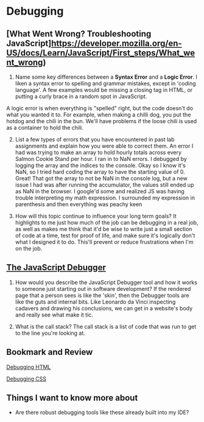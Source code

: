 # Debugging

## [What Went Wrong? Troubleshooting JavaScript]https://developer.mozilla.org/en-US/docs/Learn/JavaScript/First_steps/What_went_wrong)

1. Name some key differences between a **Syntax Error** and a **Logic Error**.
I liken a syntax error to spelling and grammar mistakes, except in 'coding language'. A few examples would be missing a closing tag in HTML, or putting a curly brace in a random spot in JavaScript.

A logic error is when everything is "spelled" right, but the code doesn't do what you wanted it to. For example, when making a chilli dog, you put the hotdog and the chili in the bun. We'll have problems if the loose chili is used as a container to hold the chili.

2. List a few types of errors that you have encountered in past lab assignments and explain how you were able to correct them.
An error I had was trying to make an array to hold hourly totals across every Salmon Cookie Stand per hour. I ran in to NaN errors. I debugged by logging the array and the indices to the console. Okay so I know it's NaN, so I tried hard coding the array to have the starting value of 0. Great! That got the array to not be NaN in the console log, but a new issue I had was after running the accumulator, the values still ended up as NaN in the browser. I google'd some and realized JS was having trouble interpreting my math expression. I surrounded my expression in parenthesis and then everything was peachy keen

3. How will this topic continue to influence your long term goals?
It highlights to me just how much of the job can be debugging in a real job, as well as makes me think that it'd be wise to write just a small section of code at a time, test for proof of life, and make sure it's logically don't what I designed it to do. This'll prevent or reduce frustrations when I'm on the job.

## [The JavaScript Debugger](https://developer.mozilla.org/en-US/docs/Learn/Common_questions/What_are_browser_developer_tools#the_javascript_debugger)

1. How would you describe the JavaScript Debugger tool and how it works to someone just starting out in software development?
If the rendered page that a person sees is like the 'skin', then the Debugger tools are like the guts and internal bits. Like Leonardo da Vinci inspecting cadavers and drawing his conclusions, we  can get in a website's body and really see what make it tic.

3. What is the call stack?
The call stack is a list of code that was run to get to the line you're looking at. 

## Bookmark and Review

[Debugging HTML](https://developer.mozilla.org/en-US/docs/Learn/HTML/Introduction_to_HTML/Debugging_HTML)

[Debugging CSS](https://developer.mozilla.org/en-US/docs/Learn/CSS/Building_blocks/Debugging_CSS)

## Things I want to know more about

- Are there robust debugging tools like these already built into my IDE?
